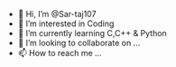 - 👋 Hi, I’m @Sar-taj107
- 👀 I’m interested in Coding
- 🌱 I’m currently learning C,C++ & Python
- 💞️ I’m looking to collaborate on ...
- 📫 How to reach me ...

<!---
Sar-taj107/Sar-taj107 is a ✨ special ✨ repository because its `README.md` (this file) appears on your GitHub profile.
You can click the Preview link to take a look at your changes.
--->
